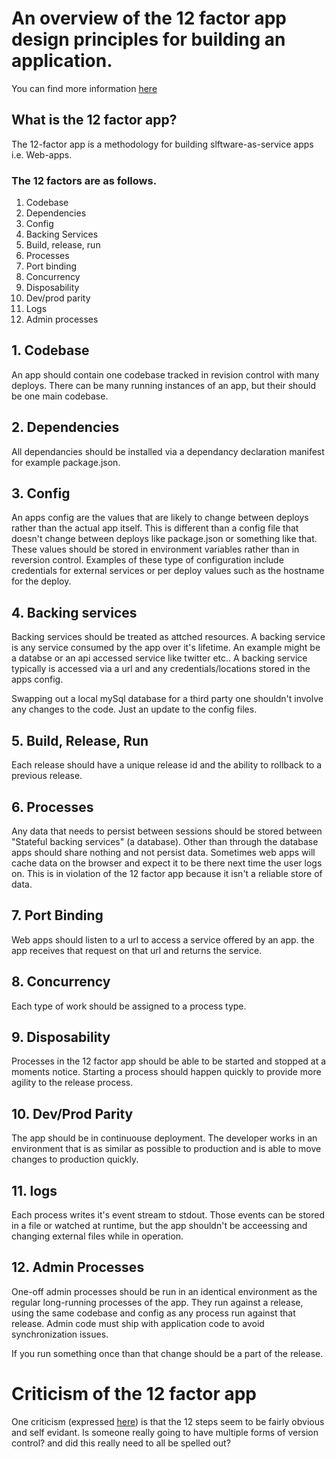 
# An overview of the 12 factor app design principles for building an application.

You can find more information [here](https://12factor.net/)

## What is the 12 factor app?

The 12-factor app is a methodology for building slftware-as-service apps i.e. Web-apps.

### The 12 factors are as follows.

1. Codebase
2. Dependencies
3. Config
4. Backing Services
5. Build, release, run
6. Processes
7. Port binding
8. Concurrency
9. Disposability
10. Dev/prod parity
11. Logs
12. Admin processes

## 1. Codebase

An app should contain one codebase tracked in revision control with many deploys.
There can be many running instances of an app, but their should be one main codebase.

## 2. Dependencies

All dependancies should be installed via a dependancy declaration manifest for example package.json.

## 3. Config

An apps config are the values that are likely to change between deploys rather than the actual app itself.
This is different than a config file that doesn't change between deploys like package.json or something like that.
These values should be stored in environment variables rather than in reversion control.
Examples of these type of configuration include credentials for external services or per deploy values such as the hostname for the deploy.

## 4. Backing services

Backing services should be treated as attched resources.
A backing service is any service consumed by the app over it's lifetime.
An example might be a databse or an api accessed service like twitter etc..
A backing service typically is accessed via a url and any credentials/locations stored in the apps config.

Swapping out a local mySql database for a third party one shouldn't involve any changes to the code. Just an update to the config files.

## 5. Build, Release, Run

Each release should have a unique release id and the ability to rollback to a previous release.

## 6. Processes

Any data that needs to persist between sessions should be stored between "Stateful backing services" (a database).
Other than through the database apps should share nothing and not persist data.
Sometimes web apps will cache data on the browser and expect it to be there next time the user logs on. This is in violation of the 12 factor app because it isn't a reliable store of data.

## 7. Port Binding

Web apps should listen to a url to access a service offered by an app.
the app receives that request on that url and returns the service.

## 8. Concurrency

Each type of work should be assigned to a process type.

## 9. Disposability

Processes in the 12 factor app should be able to be started and stopped at a moments notice. Starting a process should happen quickly to provide more agility to the release process.

## 10. Dev/Prod Parity

The app should be in continuouse deployment. The developer works in an environment that is as similar as possible to production and is able to move changes to production quickly.

## 11. logs

Each process writes it's event stream to stdout. Those events can be stored in a file or watched at runtime, but the app shouldn't be acceessing and changing external files while in operation.

## 12. Admin Processes

One-off admin processes should be run in an identical environment as the regular long-running processes of the app. They run against a release, using the same codebase and config as any process run against that release. Admin code must ship with application code to avoid synchronization issues.

If you run something once than that change should be a part of the release.

# Criticism of the 12 factor app

One criticism (expressed [here](https://www.theserverside.com/blog/Coffee-Talk-Java-News-Stories-and-Opinions/The-12-Factor-App-is-cloud-native-development-for-dummies)) is that the 12 steps seem to be fairly obvious and self evidant.
Is someone really going to have multiple forms of version control? and did this really need to all be spelled out?

